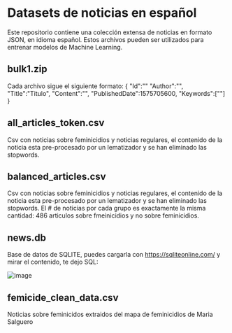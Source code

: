 # Datasets de noticias en español
Este repositorio contiene una colección extensa de noticias en formato JSON, en idioma español. Estos archivos pueden ser utilizados para entrenar modelos de Machine Learning.

## bulk1.zip
Cada archivo sigue el siguiente formato:
{
"Id":""
"Author":"",
"Title":"Titulo",
"Content":"",
"PublishedDate":1575705600,
"Keywords":[""]
}

## all_articles_token.csv
Csv con noticias sobre feminicidios y noticias regulares, el contenido de la noticia esta pre-procesado por un lematizador y se han eliminado las stopwords.

## balanced_articles.csv
Csv con noticias sobre feminicidios y noticias regulares, el contenido de la noticia esta pre-procesado por un lematizador y se han eliminado las stopwords. El # de noticias por cada grupo es exactamente la misma cantidad:
486 articulos sobre fmeinicidios y no sobre feminicidios.

## news.db
Base de datos de SQLITE, puedes cargarla con https://sqliteonline.com/ y mirar el contenido, te dejo SQL:

![image](https://github.com/user-attachments/assets/401192e6-fe06-4596-94b7-005dfd23f1bb)


## femicide_clean_data.csv

Noticias sobre feminicidos extraidos del mapa de feminicidios de Maria Salguero
